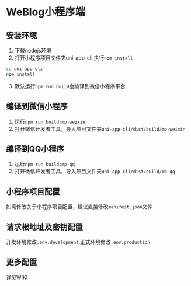 # WeBlog小程序端

## 安装环境

1. 下载nodejs环境
2. 打开小程序项目文件夹uni-app-cli,执行`npm install`
```bash
cd uni-app-cli
npm install
```
3. 默认运行`npm run build`会编译到微信小程序平台

## 编译到微信小程序

1. 运行`npm run build:mp-weixin`
2. 打开微信开发者工具，导入项目文件夹`uni-app-cli/dist/build/mp-weixin`

## 编译到QQ小程序

1. 运行`npm run build:mp-qq`
2. 打开微信开发者工具，导入项目文件夹`uni-app-cli/dist/build/mp-qq`

## 小程序项目配置

如需修改关于小程序项目配置，建议直接修改`manifest.json`文件

## 请求根地址及密钥配置

开发环境修改`.env.development`,正式环境修改`.env.production`

## 更多配置

详见[WIKI](https://github.com/thinkmoon/WeBlog/wiki) 
